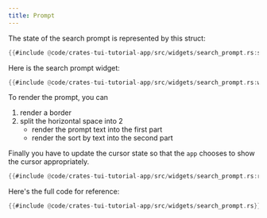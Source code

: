 ```yaml
---
title: Prompt
---
```


The state of the search prompt is represented by this struct:

```rust title="src/widgets/search_prompt.rs"
{{#include @code/crates-tui-tutorial-app/src/widgets/search_prompt.rs:state}}
```

Here is the search prompt widget:

```rust title="src/widgets/search_prompt.rs"
{{#include @code/crates-tui-tutorial-app/src/widgets/search_prompt.rs:widget}}
```

To render the prompt, you can

1. render a border
2. split the horizontal space into 2
   - render the prompt text into the first part
   - render the sort by text into the second part

Finally you have to update the cursor state so that the `app` chooses to show the cursor
appropriately.

```rust title="src/widgets/search_prompt.rs"
{{#include @code/crates-tui-tutorial-app/src/widgets/search_prompt.rs:render}}
```

Here's the full code for reference:

```rust collapsed title="src/widgets/search_prompt.rs (click to expand)"
{{#include @code/crates-tui-tutorial-app/src/widgets/search_prompt.rs}}
```
